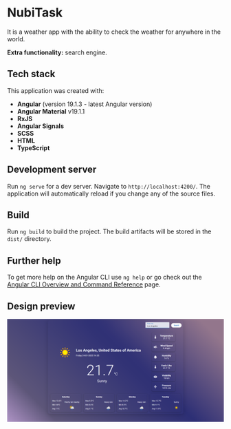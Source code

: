 # NubiTask

It is a weather app with the ability to check the weather for anywhere in the world.

**Extra functionality:** search engine.

## Tech stack

This application was created with:
- **Angular** (version 19.1.3 - latest Angular version)
- **Angular Material** v19.1.1
- **RxJS**
- **Angular Signals**
- **SCSS**
- **HTML**
- **TypeScript**

## Development server

Run `ng serve` for a dev server. Navigate to `http://localhost:4200/`. The application will automatically reload if you change any of the source files.

## Build

Run `ng build` to build the project. The build artifacts will be stored in the `dist/` directory.

## Further help

To get more help on the Angular CLI use `ng help` or go check out the [Angular CLI Overview and Command Reference](https://angular.dev/tools/cli) page.

## Design preview

![design preview image](./public/design.png)